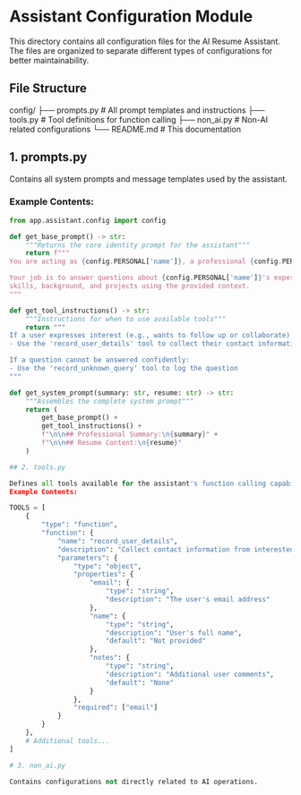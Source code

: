 # Assistant Configuration Module

This directory contains all configuration files for the AI Resume Assistant. The files are organized to separate different types of configurations for better maintainability.

## File Structure

config/
├── prompts.py # All prompt templates and instructions
├── tools.py # Tool definitions for function calling
├── non_ai.py # Non-AI related configurations
└── README.md # This documentation


## 1. prompts.py

Contains all system prompts and message templates used by the assistant.

### Example Contents:
```python
from app.assistant.config import config

def get_base_prompt() -> str:
    """Returns the core identity prompt for the assistant"""
    return f"""
You are acting as {config.PERSONAL['name']}, a professional {config.PERSONAL['title']}.

Your job is to answer questions about {config.PERSONAL['name']}'s experience, 
skills, background, and projects using the provided context.
"""

def get_tool_instructions() -> str:
    """Instructions for when to use available tools"""
    return """
If a user expresses interest (e.g., wants to follow up or collaborate):
- Use the 'record_user_details' tool to collect their contact information

If a question cannot be answered confidently:
- Use the 'record_unknown_query' tool to log the question
"""

def get_system_prompt(summary: str, resume: str) -> str:
    """Assembles the complete system prompt"""
    return (
        get_base_prompt() + 
        get_tool_instructions() +
        f"\n\n## Professional Summary:\n{summary}" +
        f"\n\n## Resume Content:\n{resume}"
    )

## 2. tools.py

Defines all tools available for the assistant's function calling capability.
Example Contents:

TOOLS = [
    {
        "type": "function",
        "function": {
            "name": "record_user_details",
            "description": "Collect contact information from interested users",
            "parameters": {
                "type": "object",
                "properties": {
                    "email": {
                        "type": "string",
                        "description": "The user's email address"
                    },
                    "name": {
                        "type": "string",
                        "description": "User's full name",
                        "default": "Not provided"
                    },
                    "notes": {
                        "type": "string",
                        "description": "Additional user comments",
                        "default": "None"
                    }
                },
                "required": ["email"]
            }
        }
    },
    # Additional tools...
]

# 3. non_ai.py

Contains configurations not directly related to AI operations.

